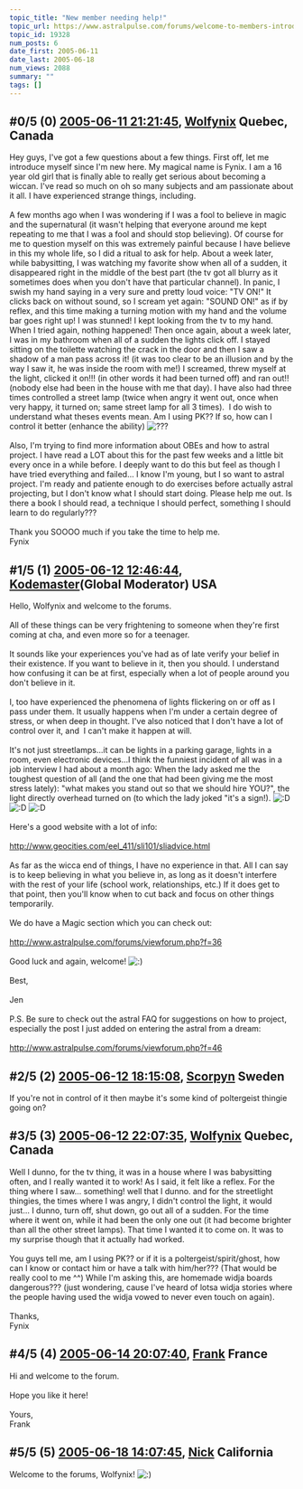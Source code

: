 ```yaml
---
topic_title: "New member needing help!"
topic_url: https://www.astralpulse.com/forums/welcome-to-members-introductions!/new-member-needing-help%21
topic_id: 19328
num_posts: 6
date_first: 2005-06-11
date_last: 2005-06-18
num_views: 2088
summary: ""
tags: []
---
```


## \#0/5 (0) [2005-06-11 21:21:45](https://www.astralpulse.com/forums/index.php?msg=166250), [Wolfynix](https://www.astralpulse.com/forums/profile/?u=9230) Quebec, Canada ##
<section>
Hey guys, I've got a few questions about a few things. First off, let me introduce myself since I'm new here. My magical name is Fynix. I am a 16 year old girl that is finally able to really get serious about becoming a wiccan. I've read so much on oh so many subjects and am passionate about it all. I have experienced strange things, including.
<br>
<br>
A few months ago when I was wondering if I was a fool to believe in magic and the supernatural (it wasn't helping that everyone around me kept repeating to me that I was a fool and should stop believing). Of course for me to question myself on this was extremely painful because I have believe in this my whole life, so I did a ritual to ask for help. About a week later, while babysitting, I was watching my favorite show when all of a sudden, it disappeared right in the middle of the best part (the tv got all blurry as it sometimes does when you don't have that particular channel). In panic, I swish my hand saying in a very sure and pretty loud voice: "TV ON!" It clicks back on without sound, so I scream yet again: "SOUND ON!" as if by reflex, and this time making a turning motion with my hand and the volume bar goes right up! I was stunned! I kept looking from the tv to my hand. When I tried again, nothing happened! Then once again, about a week later, I was in my bathroom when all of a sudden the lights click off. I stayed sitting on the toilette watching the crack in the door and then I saw a shadow of a man pass across it! (it was too clear to be an illusion and by the way I saw it, he was inside the room with me!) I screamed, threw myself at the light, clicked it on!!! (in other words it had been turned off) and ran out!! (nobody else had been in the house with me that day). I have also had three times controlled a street lamp (twice when angry it went out, once when very happy, it turned on; same street lamp for all 3 times).  I do wish to understand what theses events mean. Am I using PK?? If so, how can I control it better (enhance the ability)
<img alt="???" class="smiley" src="https://www.astralpulse.com/forums/Smileys/fugue/huh.png" title="Huh"/>
<br>
<br>
Also, I'm trying to find more information about OBEs and how to astral project. I have read a LOT about this for the past few weeks and a little bit every once in a while before. I deeply want to do this but feel as though I have tried everything and failed... I know I'm young, but I so want to astral project. I'm ready and patiente enough to do exercises before actually astral projecting, but I don't know what I should start doing. Please help me out. Is there a book I should read, a technique I should perfect, something I should learn to do regularly???
<br>
<br>
Thank you SOOOO much if you take the time to help me.
<br>
Fynix
</section>

## \#1/5 (1) [2005-06-12 12:46:44](https://www.astralpulse.com/forums/index.php?msg=166305), [Kodemaster](https://www.astralpulse.com/forums/profile/?u=426)(Global Moderator) USA ##
<section>
Hello, Wolfynix and welcome to the forums.
<br>
<br>
All of these things can be very frightening to someone when they're first coming at cha, and even more so for a teenager.
<br>
<br>
It sounds like your experiences you've had as of late verify your belief in their existence. If you want to believe in it, then you should. I understand how confusing it can be at first, especially when a lot of people around you don't believe in it.
<br>
<br>
I, too have experienced the phenomena of lights flickering on or off as I pass under them. It usually happens when I'm under a certain degree of stress, or when deep in thought. I've also noticed that I don't have a lot of control over it, and  I can't make it happen at will.
<br>
<br>
It's not just streetlamps...it can be lights in a parking garage, lights in a room, even electronic devices...I think the funniest incident of all was in a job interview I had about a month ago: When the lady asked me the toughest question of all (and the one that had been giving me the most stress lately): "what makes you stand out so that we should hire YOU?", the light directly overhead turned on (to which the lady joked "it's a sign!).
<img alt=":D" class="smiley" src="https://www.astralpulse.com/forums/Smileys/fugue/cheesy.png" title="Cheesy"/>
<img alt=":D" class="smiley" src="https://www.astralpulse.com/forums/Smileys/fugue/cheesy.png" title="Cheesy"/>
<img alt=":D" class="smiley" src="https://www.astralpulse.com/forums/Smileys/fugue/cheesy.png" title="Cheesy"/>
<br>
<br>
Here's a good website with a lot of info:
<br>
<br>
<a class="bbc_link" href="http://www.geocities.com/eel_411/sli101/sliadvice.html" rel="noopener" target="_blank">
 http://www.geocities.com/eel_411/sli101/sliadvice.html
</a>
<br>
<br>
As far as the wicca end of things, I have no experience in that. All I can say is to keep believing in what you believe in, as long as it doesn't interfere with the rest of your life (school work, relationships, etc.) If it does get to that point, then you'll know when to cut back and focus on other things temporarily.
<br>
<br>
We do have a Magic section which you can check out:
<br>
<br>
<a class="bbc_link" href="http://www.astralpulse.com/forums/viewforum.php?f=36" rel="noopener" target="_blank">
 http://www.astralpulse.com/forums/viewforum.php?f=36
</a>
<br>
<br>
Good luck and again, welcome!
<img alt=":)" class="smiley" src="https://www.astralpulse.com/forums/Smileys/fugue/smiley.png" title="Smiley"/>
<br>
<br>
Best,
<br>
<br>
Jen
<br>
<br>
P.S. Be sure to check out the astral FAQ for suggestions on how to project, especially the post I just added on entering the astral from a dream:
<br>
<br>
<a class="bbc_link" href="http://www.astralpulse.com/forums/viewforum.php?f=46" rel="noopener" target="_blank">
 http://www.astralpulse.com/forums/viewforum.php?f=46
</a>
</section>

## \#2/5 (2) [2005-06-12 18:15:08](https://www.astralpulse.com/forums/index.php?msg=166348), [Scorpyn](https://www.astralpulse.com/forums/profile/?u=8875) Sweden ##
<section>
If you're not in control of it then maybe it's some kind of poltergeist thingie going on?
</section>

## \#3/5 (3) [2005-06-12 22:07:35](https://www.astralpulse.com/forums/index.php?msg=166391), [Wolfynix](https://www.astralpulse.com/forums/profile/?u=9230) Quebec, Canada ##
<section>
Well I dunno, for the tv thing, it was in a house where I was babysitting often, and I really wanted it to work! As I said, it felt like a reflex. For the thing where I saw... something! well that I dunno. and for the streetlight thingies, the times where I was angry, I didn't control the light, it would just... I dunno, turn off, shut down, go out all of a sudden. For the time where it went on, while it had been the only one out (it had become brighter than all the other street lamps). That time I wanted it to come on. It was to my surprise though that it actually had worked.
<br>
<br>
You guys tell me, am I using PK?? or if it is a poltergeist/spirit/ghost, how can I know or contact him or have a talk with him/her??? (That would be really cool to me ^^) While I'm asking this, are homemade widja boards dangerous??? (just wondering, cause I've heard of lotsa widja stories where the people having used the widja vowed to never even touch on again).
<br>
<br>
Thanks,
<br>
Fynix
</section>

## \#4/5 (4) [2005-06-14 20:07:40](https://www.astralpulse.com/forums/index.php?msg=166642), [Frank](https://www.astralpulse.com/forums/profile/?u=359) France ##
<section>
Hi and welcome to the forum.
<br>
<br>
Hope you like it here!
<br>
<br>
Yours,
<br>
Frank
</section>

## \#5/5 (5) [2005-06-18 14:07:45](https://www.astralpulse.com/forums/index.php?msg=167109), [Nick](https://www.astralpulse.com/forums/profile/?u=2080) California ##
<section>
Welcome to the forums, Wolfynix!
<img alt=":)" class="smiley" src="https://www.astralpulse.com/forums/Smileys/fugue/smiley.png" title="Smiley"/>
</section>